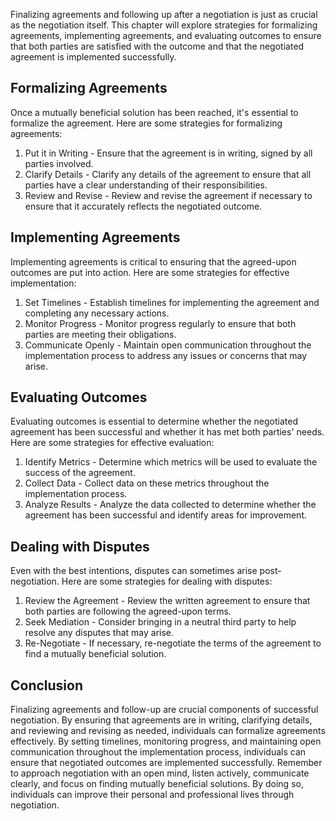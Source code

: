 
Finalizing agreements and following up after a negotiation is just as crucial as the negotiation itself. This chapter will explore strategies for formalizing agreements, implementing agreements, and evaluating outcomes to ensure that both parties are satisfied with the outcome and that the negotiated agreement is implemented successfully.

Formalizing Agreements
----------------------

Once a mutually beneficial solution has been reached, it's essential to formalize the agreement. Here are some strategies for formalizing agreements:

1. Put it in Writing - Ensure that the agreement is in writing, signed by all parties involved.
2. Clarify Details - Clarify any details of the agreement to ensure that all parties have a clear understanding of their responsibilities.
3. Review and Revise - Review and revise the agreement if necessary to ensure that it accurately reflects the negotiated outcome.

Implementing Agreements
-----------------------

Implementing agreements is critical to ensuring that the agreed-upon outcomes are put into action. Here are some strategies for effective implementation:

1. Set Timelines - Establish timelines for implementing the agreement and completing any necessary actions.
2. Monitor Progress - Monitor progress regularly to ensure that both parties are meeting their obligations.
3. Communicate Openly - Maintain open communication throughout the implementation process to address any issues or concerns that may arise.

Evaluating Outcomes
-------------------

Evaluating outcomes is essential to determine whether the negotiated agreement has been successful and whether it has met both parties' needs. Here are some strategies for effective evaluation:

1. Identify Metrics - Determine which metrics will be used to evaluate the success of the agreement.
2. Collect Data - Collect data on these metrics throughout the implementation process.
3. Analyze Results - Analyze the data collected to determine whether the agreement has been successful and identify areas for improvement.

Dealing with Disputes
---------------------

Even with the best intentions, disputes can sometimes arise post-negotiation. Here are some strategies for dealing with disputes:

1. Review the Agreement - Review the written agreement to ensure that both parties are following the agreed-upon terms.
2. Seek Mediation - Consider bringing in a neutral third party to help resolve any disputes that may arise.
3. Re-Negotiate - If necessary, re-negotiate the terms of the agreement to find a mutually beneficial solution.

Conclusion
----------

Finalizing agreements and follow-up are crucial components of successful negotiation. By ensuring that agreements are in writing, clarifying details, and reviewing and revising as needed, individuals can formalize agreements effectively. By setting timelines, monitoring progress, and maintaining open communication throughout the implementation process, individuals can ensure that negotiated outcomes are implemented successfully. Remember to approach negotiation with an open mind, listen actively, communicate clearly, and focus on finding mutually beneficial solutions. By doing so, individuals can improve their personal and professional lives through negotiation.
